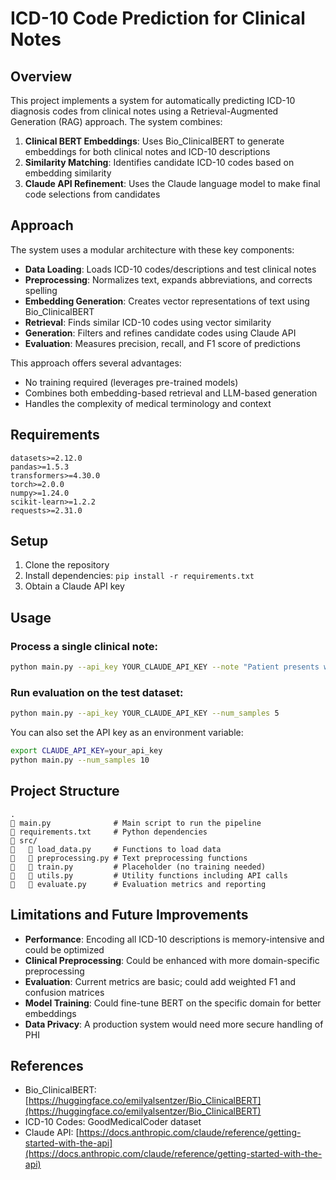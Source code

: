 # ICD-10 Code Prediction for Clinical Notes

## Overview

This project implements a system for automatically predicting ICD-10 diagnosis codes from clinical notes using a Retrieval-Augmented Generation (RAG) approach. The system combines:

1. **Clinical BERT Embeddings**: Uses Bio_ClinicalBERT to generate embeddings for both clinical notes and ICD-10 descriptions
2. **Similarity Matching**: Identifies candidate ICD-10 codes based on embedding similarity 
3. **Claude API Refinement**: Uses the Claude language model to make final code selections from candidates

## Approach

The system uses a modular architecture with these key components:

- **Data Loading**: Loads ICD-10 codes/descriptions and test clinical notes
- **Preprocessing**: Normalizes text, expands abbreviations, and corrects spelling
- **Embedding Generation**: Creates vector representations of text using Bio_ClinicalBERT
- **Retrieval**: Finds similar ICD-10 codes using vector similarity
- **Generation**: Filters and refines candidate codes using Claude API
- **Evaluation**: Measures precision, recall, and F1 score of predictions

This approach offers several advantages:
- No training required (leverages pre-trained models)
- Combines both embedding-based retrieval and LLM-based generation
- Handles the complexity of medical terminology and context

## Requirements

```
datasets>=2.12.0
pandas>=1.5.3
transformers>=4.30.0
torch>=2.0.0
numpy>=1.24.0
scikit-learn>=1.2.2
requests>=2.31.0
```

## Setup

1. Clone the repository
2. Install dependencies: `pip install -r requirements.txt`
3. Obtain a Claude API key

## Usage

### Process a single clinical note:

```bash
python main.py --api_key YOUR_CLAUDE_API_KEY --note "Patient presents with shortness of breath..."
```

### Run evaluation on the test dataset:

```bash
python main.py --api_key YOUR_CLAUDE_API_KEY --num_samples 5
```

You can also set the API key as an environment variable:

```bash
export CLAUDE_API_KEY=your_api_key
python main.py --num_samples 10
```

## Project Structure

```
.
   main.py              # Main script to run the pipeline
   requirements.txt     # Python dependencies
   src/
      load_data.py     # Functions to load data
      preprocessing.py # Text preprocessing functions
      train.py         # Placeholder (no training needed)
      utils.py         # Utility functions including API calls
      evaluate.py      # Evaluation metrics and reporting
```

## Limitations and Future Improvements

- **Performance**: Encoding all ICD-10 descriptions is memory-intensive and could be optimized
- **Clinical Preprocessing**: Could be enhanced with more domain-specific preprocessing
- **Evaluation**: Current metrics are basic; could add weighted F1 and confusion matrices
- **Model Training**: Could fine-tune BERT on the specific domain for better embeddings
- **Data Privacy**: A production system would need more secure handling of PHI

## References

- Bio_ClinicalBERT: [https://huggingface.co/emilyalsentzer/Bio_ClinicalBERT](https://huggingface.co/emilyalsentzer/Bio_ClinicalBERT)
- ICD-10 Codes: GoodMedicalCoder dataset
- Claude API: [https://docs.anthropic.com/claude/reference/getting-started-with-the-api](https://docs.anthropic.com/claude/reference/getting-started-with-the-api)